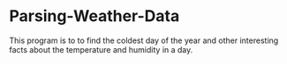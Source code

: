 # Parsing-Weather-Data
This program is to to find the coldest day of the year and other interesting facts about the temperature and humidity in a day. 
